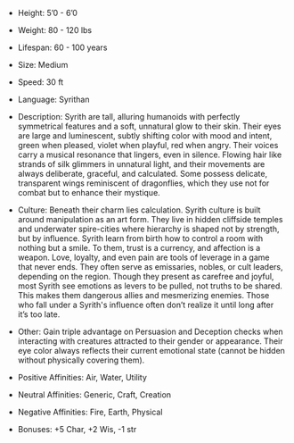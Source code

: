 - Height: 5’0 - 6’0
    
- Weight: 80 - 120 lbs
    
- Lifespan: 60 - 100 years
    
- Size: Medium
    
- Speed: 30 ft
    
- Language: Syrithan
    
- Description: Syrith are tall, alluring humanoids with perfectly symmetrical features and a soft, unnatural glow to their skin. Their eyes are large and luminescent, subtly shifting color with mood and intent, green when pleased, violet when playful, red when angry. Their voices carry a musical resonance that lingers, even in silence. Flowing hair like strands of silk glimmers in unnatural light, and their movements are always deliberate, graceful, and calculated. Some possess delicate, transparent wings reminiscent of dragonflies, which they use not for combat but to enhance their mystique.
    
- Culture: Beneath their charm lies calculation. Syrith culture is built around manipulation as an art form. They live in hidden cliffside temples and underwater spire-cities where hierarchy is shaped not by strength, but by influence. Syrith learn from birth how to control a room with nothing but a smile. To them, trust is a currency, and affection is a weapon. Love, loyalty, and even pain are tools of leverage in a game that never ends. They often serve as emissaries, nobles, or cult leaders, depending on the region. Though they present as carefree and joyful, most Syrith see emotions as levers to be pulled, not truths to be shared. This makes them dangerous allies and mesmerizing enemies. Those who fall under a Syrith's influence often don’t realize it until long after it’s too late.
    
- Other: Gain triple advantage on Persuasion and Deception checks when interacting with creatures attracted to their gender or appearance. Their eye color always reflects their current emotional state (cannot be hidden without physically covering them). 
    
- Positive Affinities: Air, Water, Utility
    
- Neutral Affinities: Generic, Craft, Creation
    
- Negative Affinities: Fire, Earth, Physical
    
- Bonuses: +5 Char, +2 Wis, -1 str